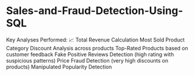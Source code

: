 # Sales-and-Fraud-Detection-Using-SQL
 Key Analyses Performed: 📈 Total Revenue Calculation   Most Sold Product Category   Discount Analysis across products   Top-Rated Products based on customer feedback   Fake Positive Reviews Detection (high rating with suspicious patterns)   Price Fraud Detection (very high discounts on products)  Manipulated Popularity Detection 
